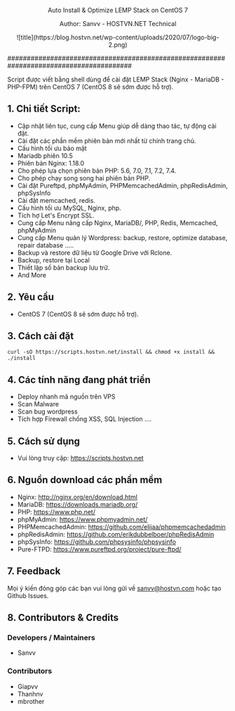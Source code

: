 <p align="center">Auto Install & Optimize LEMP Stack on CentOS 7</p>                        
<p align="center">Author: Sanvv - HOSTVN.NET Technical</p>

<p align="center"> ![title](https://blog.hostvn.net/wp-content/uploads/2020/07/logo-big-2.png) </p>

########################################################################################

Script được viết bằng shell dùng để cài đặt LEMP Stack (Nginx - MariaDB - PHP-FPM) trên CentOS 7 (CentOS 8 sẽ sớm được hỗ trợ).

## 1. Chi tiết Script:

- Cập nhật liên tục, cung cấp Menu giúp dễ dàng thao tác, tự động cài đặt.
- Cài đặt các phần mềm phiên bản mới nhất từ chính trang chủ.
- Cấu hình tối ưu bảo mật
- Mariadb phiên 10.5
- Phiên bản Nginx: 1.18.0
- Cho phép lựa chọn phiên bản PHP: 5.6, 7.0, 7.1, 7.2, 7.4.
- Cho phép chạy song song hai phiên bản PHP.
- Cài đặt Pureftpd, phpMyAdmin, PHPMemcachedAdmin, phpRedisAdmin, phpSysInfo
- Cài đặt memcached, redis.
- Cấu hình tối ưu MySQL, Nginx, php.
- Tích hợ Let's Encrypt SSL.
- Cung cấp Menu nâng cấp Nginx, MariaDB/, PHP, Redis, Memcached, phpMyAdmin
- Cung cấp Menu quản lý Wordpress: backup, restore, optimize database, repair database .....
- Backup và restore dữ liệu từ Google Drive với Rclone.
- Backup, restore tại Local
- Thiết lập số bản backup lưu trữ.
- And More

## 2. Yêu cầu

- CentOS 7 (CentOS 8 sẽ sớm được hỗ trợ).

## 3. Cách cài đặt

`curl -sO https://scripts.hostvn.net/install && chmod +x install && ./install`

## 4. Các tính năng đang phát triển

- Deploy nhanh mã nguồn trên VPS
- Scan Malware
- Scan bug wordpress
- Tích hợp Firewall chống XSS, SQL Injection ....

## 5. Cách sử dụng

- Vui lòng truy cập: https://scripts.hostvn.net

## 6. Nguồn download các phần mềm

- Nginx: http://nginx.org/en/download.html
- MariaDB: https://downloads.mariadb.org/
- PHP: https://www.php.net/
- phpMyAdmin: https://www.phpmyadmin.net/
- PHPMemcachedAdmin: https://github.com/elijaa/phpmemcachedadmin
- phpRedisAdmin: https://github.com/erikdubbelboer/phpRedisAdmin
- phpSysInfo: https://github.com/phpsysinfo/phpsysinfo
- Pure-FTPD: https://www.pureftpd.org/project/pure-ftpd/

## 7. Feedback

Mọi ý kiến đóng góp các bạn vui lòng gửi về sanvv@hostvn.com hoặc tạo Github Issues.

## 8. Contributors & Credits
### Developers / Maintainers
- Sanvv

### Contributors
- Giapvv
- Thanhnv
- mbrother
